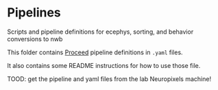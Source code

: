 # Pipelines
Scripts and pipeline definitions for ecephys, sorting, and behavior conversions to nwb

This folder contains [Proceed](https://github.com/benjamin-heasly/proceed) pipeline definitions in `.yaml` files.

It also contains some README instructions for how to use those file.

TOOD: get the pipeline and yaml files from the lab Neuropixels machine!
